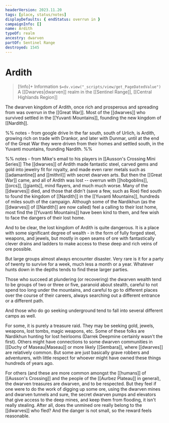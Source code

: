 ```yaml
---
headerVersion: 2023.11.20
tags: [place, status/notes]
displayDefaults: { endStatus: overrun in }
campaignInfo: []
name: Ardith
typeOf: realm
ancestry: dwarven
partOf: Sentinel Range
destroyed: 1545
---
```

# Ardith
>[!info]+ Information
> `$=dv.view("_scripts/view/get_PageDatedValue")`
> A [[Dwarves|dwarven]] realm in the [[Sentinel Range]], [[Central Highlands Region]]

The dwarven kingdom of Ardith, once rich and prosperous and spreading from was overrun in the [[Great War]]. Most of the [[dwarves]] who survived settled in the [[Yuvanti Mountains]], founding the new kingdom of [[Nardith]].

%% notes - from google drive
In the far south, south of Urlich, is Ardith, growing rich on trade with Drankor, and later with Dunmar, until at the end of the Great War they were driven from their homes and settled south, in the Yuvanti mountains, founding Nardith.
%%

%% notes - from Mike's email to his players in [[Ausson's Crossing Mini Series]]
The [[dwarves]] of Ardith made fantastic steel, carved gems and gold into jewelry fit for royalty, and made even rarer metals such as [[adamantine]] and [[mithril]] with secret dwarven arts. But then the [[Great War]] came, and all of Ardith was lost -- overrun with [[hobgoblins]], [[orcs]], [[giants]], mind flayers, and much much worse. Many of the [[dwarves]] died, and those that didn't (save a few, such as Roe) fled south to found the kingdom of [[Nardith]] in the [[Yuvanti Mountains]], hundreds of miles south of the campaign. Although some of the Nardikhun (as the [[dwarves]] of [[Nardith]] are now called) feel a calling to their lost home, most find the [[Yuvanti Mountains]] have been kind to them, and few wish to face the dangers of their lost home.

And to be clear, the lost kingdom of Ardith is quite dangerous. It is a place with some significant degree of wealth - in the form of fully forged steel, weapons, and jewels, but mostly in open seams of ore with fantastically clever drains and ladders to make access to these deep and rich veins of ore possible.

But large groups almost always encounter disaster. Very rare is it for a party of twenty to survive for a week, much less a month or a year. Whatever hunts down in the depths tends to find these larger parties.

Those who succeed at plundering (or recovering) the dwarven wealth tend to be groups of two or three or five, paranoid about stealth, careful to not spend too long under the mountains, and careful to go to different places over the course of their careers, always searching out a different entrance or a different path. 

And those who do go seeking underground tend to fall into several different camps as well.

For some, it is purely a treasure raid. They may be seeking gold, jewels, weapons, lost tombs, magic weapons, etc. Some of these folks are Nardikhun hunting for lost heirlooms (Darrek Deepmine certainly wasn't the first). Others might have connections to some dwarven communities in [[Duchy of Maseau|Maseau]] or more likely [[Sembara]], where [[dwarves]] are relatively common. But some are just basically grave robbers and adventurers, with little respect for whoever might have owned these things hundreds of years ago.

For others (and these are more common amongst the [[humans]] of [[Ausson's Crossing]] and the people of the [[Aurbez Plateau]] in general), the dwarven treasures are dwarven, and to be respected. But they feel if one were to do the work of digging up some ore, using the dwarven mines and dwarven tunnels and sure, the secret dwarven pumps and elevators that give access to the deep mines, and keep them from flooding, it isn't really stealing. After all, does the unmined ore really belong to the [[dwarves]] who fled? And the danger is not small, so the reward feels reasonable.

